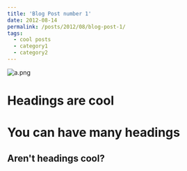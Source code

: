 ```yaml
---
title: 'Blog Post number 1'
date: 2012-08-14
permalink: /posts/2012/08/blog-post-1/
tags:
  - cool posts
  - category1
  - category2
---
```


![a.png](https://cherrraqi.github.io/aca/a.png)

Headings are cool
======

You can have many headings
======

Aren't headings cool?
------
